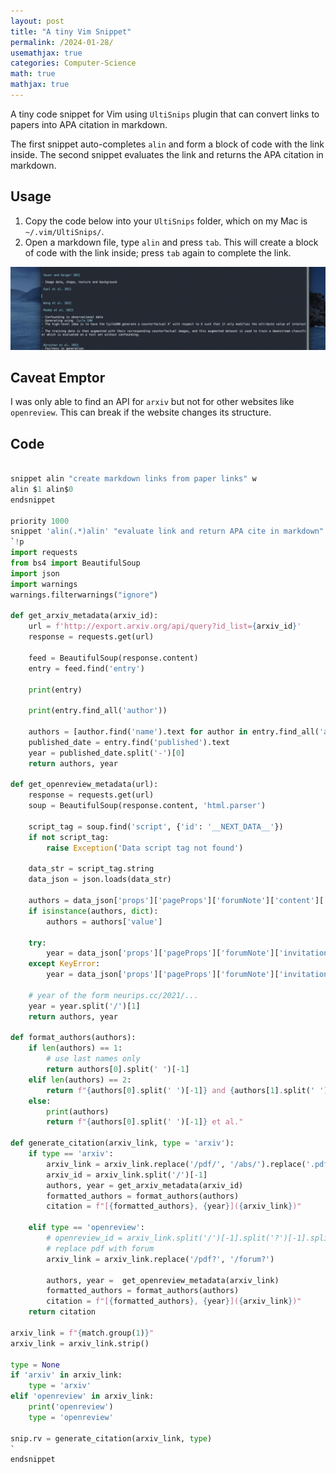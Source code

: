 ```yaml
---
layout: post
title: "A tiny Vim Snippet"
permalink: /2024-01-28/
usemathjax: true
categories: Computer-Science
math: true
mathjax: true
---  
```


A tiny code snippet for Vim using `UltiSnips` plugin that can convert links to papers into APA citation in markdown.  

The first snippet auto-completes `alin` and form a block of code with the link inside. The second snippet evaluates the link and returns the APA citation in markdown.

## Usage
1. Copy the code below into your `UltiSnips` folder, which on my Mac is `~/.vim/UltiSnips/`.
2. Open a markdown file, type `alin` and press `tab`. This will create a block of code with the link inside; press `tab` again to complete the link.  

![Usage](/assets/output.gif)

## Caveat Emptor  

I was only able to find an API for `arxiv` but not for other websites like `openreview`. This can break if the website changes its structure.


## Code
```python

snippet alin "create markdown links from paper links" w
alin $1 alin$0    
endsnippet

priority 1000
snippet 'alin(.*)alin' "evaluate link and return APA cite in markdown" wr
`!p
import requests
from bs4 import BeautifulSoup
import json
import warnings
warnings.filterwarnings("ignore")

def get_arxiv_metadata(arxiv_id):
    url = f'http://export.arxiv.org/api/query?id_list={arxiv_id}'
    response = requests.get(url)
    
    feed = BeautifulSoup(response.content)
    entry = feed.find('entry')

    print(entry)

    print(entry.find_all('author'))

    authors = [author.find('name').text for author in entry.find_all('author')]
    published_date = entry.find('published').text
    year = published_date.split('-')[0]
    return authors, year

def get_openreview_metadata(url):
    response = requests.get(url)
    soup = BeautifulSoup(response.content, 'html.parser')

    script_tag = soup.find('script', {'id': '__NEXT_DATA__'})
    if not script_tag:
        raise Exception('Data script tag not found')

    data_str = script_tag.string
    data_json = json.loads(data_str)
    
    authors = data_json['props']['pageProps']['forumNote']['content']['authors']
    if isinstance(authors, dict):
        authors = authors['value']
    
    try:
        year = data_json['props']['pageProps']['forumNote']['invitation']
    except KeyError:
        year = data_json['props']['pageProps']['forumNote']['invitations'][0]

    # year of the form neurips.cc/2021/...
    year = year.split('/')[1]
    return authors, year

def format_authors(authors):
    if len(authors) == 1:
        # use last names only
        return authors[0].split(' ')[-1]
    elif len(authors) == 2:
        return f"{authors[0].split(' ')[-1]} and {authors[1].split(' ')[-1]}"
    else:
        print(authors)
        return f"{authors[0].split(' ')[-1]} et al."

def generate_citation(arxiv_link, type = 'arxiv'):
    if type == 'arxiv':
        arxiv_link = arxiv_link.replace('/pdf/', '/abs/').replace('.pdf', '')
        arxiv_id = arxiv_link.split('/')[-1]
        authors, year = get_arxiv_metadata(arxiv_id)
        formatted_authors = format_authors(authors)
        citation = f"[{formatted_authors}, {year}]({arxiv_link})"
    
    elif type == 'openreview':
        # openreview_id = arxiv_link.split('/')[-1].split('?')[-1].split('=')[-1]
        # replace pdf with forum
        arxiv_link = arxiv_link.replace('/pdf?', '/forum?')
        
        authors, year =  get_openreview_metadata(arxiv_link)
        formatted_authors = format_authors(authors)
        citation = f"[{formatted_authors}, {year}]({arxiv_link})"
    return citation

arxiv_link = f"{match.group(1)}"
arxiv_link = arxiv_link.strip()

type = None
if 'arxiv' in arxiv_link:
    type = 'arxiv'
elif 'openreview' in arxiv_link:
    print('openreview')
    type = 'openreview'

snip.rv = generate_citation(arxiv_link, type)
`
endsnippet
```
